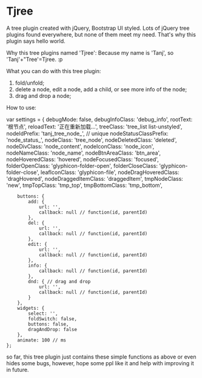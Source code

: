 # Tjree
A tree plugin created with jQuery, Bootstrap UI styled.
Lots of jQuery tree plugins found everywhere, but none of them meet my need. That's why this plugin says hello world.

Why this tree plugins named 'Tjree':
Because my name is 'Tanj', so 'Tanj'+"Tree'=Tjree. :p

What you can do with this tree plugin:
1. fold/unfold;
2. delete a node, edit a node, add a child, or see more info of the node;
3. drag and drop a node;

How to use:

var settings = {
        debugMode: false,
        debugInfoClass: 'debug_info',
        rootText: '根节点',
        reloadText: '正在重新加载...',
        treeClass: 'tree_list list-unstyled',
        nodeIdPrefix: 'tanj_tree_node_', // unique
        nodeStatusClassPrefix: 'node_status_',
        nodeClass: 'tree_node',
        nodeDeletedClass: 'deleted',
        nodeDivClass: 'node_content',
        nodeIconClass: 'node_icon',
        nodeNameClass: 'node_name',
        nodeBtnAreaClass: 'btn_area',
        nodeHoveredClass: 'hovered',
        nodeFocusedClass: 'focused',
        folderOpenClass: 'glyphicon-folder-open',
        folderCloseClass: 'glyphicon-folder-close',
        leafIconClass: 'glyphicon-file',
        nodeDragHoveredClass: 'dragHovered',
        nodeDraggedItemClass: 'draggedItem',
        tmpNodeClass: 'new',
        tmpTopClass: 'tmp_top',
        tmpBottomClass: 'tmp_bottom',
        
        buttons: {
            add: {
                url: '',
                callback: null // function(id, parentId)
            },
            del: {
                url: '',
                callback: null // function(id, parentId)
            },
            edit: {
                url: '',
                callback: null // function(id, parentId)
            },
            info: {
                callback: null // function(id, parentId)
            },
            dnd: { // drag and drop
                url: '',
                callback: null // function(id, parentId)
            }
        },
        widgets: {
            select: '',
            foldSwitch: false,
            buttons: false,
            dragAndDrop: false
        },
        animate: 100 // ms
    };



so far, this tree plugin just contains these simple functions as above or even hides some bugs, however, hope some ppl like it and help with improving it in future.

